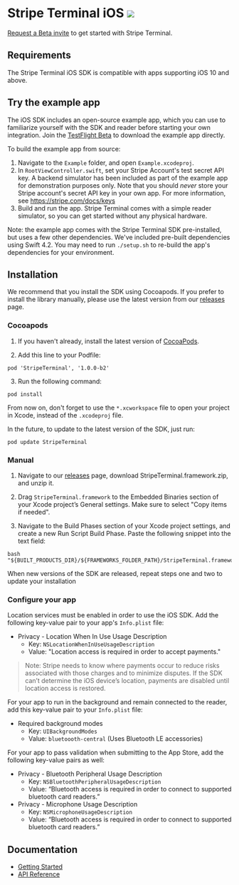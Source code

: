 # Stripe Terminal iOS <img src="https://img.shields.io/badge/Beta 2-brightgreen.svg">

[Request a Beta invite](https://stripe.com/terminal#request-invite) to get started with Stripe Terminal.

## Requirements
The Stripe Terminal iOS SDK is compatible with apps supporting iOS 10 and above.

## Try the example app
The iOS SDK includes an open-source example app, which you can use to familiarize yourself with the SDK and reader before starting your own integration. Join the [TestFlight Beta](https://stripe-terminal-app.herokuapp.com/) to download the example app directly.

To build the example app from source:

1. Navigate to the `Example` folder, and open `Example.xcodeproj`.
2. In `RootViewController.swift`, set your Stripe Account's test secret API key. A backend simulator has been included as part of the example app for demonstration purposes only. Note that you should _never_ store your Stripe account's secret API key in your own app. For more information, see https://stripe.com/docs/keys
3. Build and run the app. Stripe Terminal comes with a simple reader simulator, so you can get started without any physical hardware.

Note: the example app comes with the Stripe Terminal SDK pre-installed, but uses a few other dependencies. We've included pre-built dependencies using Swift 4.2. You may need to run `./setup.sh` to re-build the app's dependencies for your environment.

## Installation
We recommend that you install the SDK using Cocoapods. If you prefer to install the library manually, please use the latest version from our [releases](https://github.com/stripe/stripe-terminal-ios/releases) page.

### Cocoapods

1. If you haven't already, install the latest version of [CocoaPods](https://guides.cocoapods.org/using/getting-started.html).

2. Add this line to your Podfile:
```
pod 'StripeTerminal', '1.0.0-b2'
```

3. Run the following command:
```
pod install
```

From now on, don't forget to use the `*.xcworkspace` file to open your project in Xcode, instead of the `.xcodeproj` file.

In the future, to update to the latest version of the SDK, just run:
```
pod update StripeTerminal
```

### Manual
1. Navigate to our [releases](https://github.com/stripe/stripe-terminal-ios/releases) page, download StripeTerminal.framework.zip, and unzip it.

2. Drag `StripeTerminal.framework` to the Embedded Binaries section of your Xcode project’s General settings. Make sure to select "Copy items if needed".

3. Navigate to the Build Phases section of your Xcode project settings, and create a new Run Script Build Phase. Paste the following snippet into the text field:
```
bash "${BUILT_PRODUCTS_DIR}/${FRAMEWORKS_FOLDER_PATH}/StripeTerminal.framework/integrate_framework.sh
```

When new versions of the SDK are released, repeat steps one and two to update your installation

### Configure your app

Location services must be enabled in order to use the iOS SDK. Add the following key-value pair to your app's `Info.plist` file:

- Privacy - Location When In Use Usage Description
  - Key: `NSLocationWhenInUseUsageDescription`
  - Value: "Location access is required in order to accept payments."

> Note: Stripe needs to know where payments occur to reduce risks associated with those charges and to minimize disputes. If the SDK can’t determine the iOS device’s location, payments are disabled until location access is restored.

For your app to run in the background and remain connected to the reader, add this key-value pair to your `Info.plist` file:

- Required background modes
  - Key: `UIBackgroundModes`
  - Value: `bluetoooth-central` (Uses Bluetooth LE accessories)

For your app to pass validation when submitting to the App Store, add the following key-value pairs as well:

- Privacy - Bluetooth Peripheral Usage Description
  - Key: `NSBluetoothPeripheralUsageDescription`
  - Value: “Bluetooth access is required in order to connect to supported bluetooth card readers.”
- Privacy - Microphone Usage Description
  - Key: `NSMicrophoneUsageDescription`
  - Value: “Bluetooth access is required in order to connect to supported bluetooth card readers.”


## Documentation
- [Getting Started](https://stripe.com/docs/terminal/ios)
- [API Reference](https://stripe.github.io/stripe-terminal-ios/docs/index.html)
